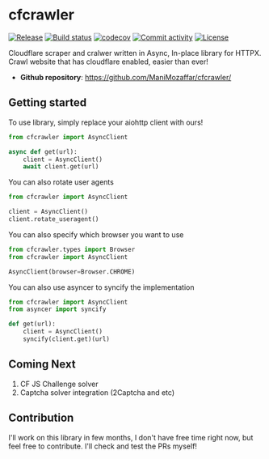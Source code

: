 # cfcrawler

[![Release](https://img.shields.io/github/v/release/ManiMozaffar/cfcrawler)](https://img.shields.io/github/v/release/ManiMozaffar/cfcrawler)
[![Build status](https://img.shields.io/github/actions/workflow/status/ManiMozaffar/cfcrawler/main.yml?branch=main)](https://github.com/ManiMozaffar/cfcrawler/actions/workflows/main.yml?query=branch%3Amain)
[![codecov](https://codecov.io/gh/ManiMozaffar/cfcrawler/branch/main/graph/badge.svg)](https://codecov.io/gh/ManiMozaffar/cfcrawler)
[![Commit activity](https://img.shields.io/github/commit-activity/m/ManiMozaffar/cfcrawler)](https://img.shields.io/github/commit-activity/m/ManiMozaffar/cfcrawler)
[![License](https://img.shields.io/github/license/ManiMozaffar/cfcrawler)](https://img.shields.io/github/license/ManiMozaffar/cfcrawler)

Cloudflare scraper and cralwer written in Async, In-place library for HTTPX.
Crawl website that has cloudflare enabled, easier than ever!

- **Github repository**: <https://github.com/ManiMozaffar/cfcrawler/>

## Getting started

To use library, simply replace your aiohttp client with ours!

```python
from cfcrawler import AsyncClient

async def get(url):
    client = AsyncClient()
    await client.get(url)

```

You can also rotate user agents

```python
from cfcrawler import AsyncClient

client = AsyncClient()
client.rotate_useragent()
```

You can also specify which browser you want to use
```python
from cfcrawler.types import Browser
from cfcrawler import AsyncClient

AsyncClient(browser=Browser.CHROME)
```

You can also use asyncer to syncify the implementation
```python
from cfcrawler import AsyncClient
from asyncer import syncify

def get(url):
    client = AsyncClient()
    syncify(client.get)(url)
```

## Coming Next

1. CF JS Challenge solver
2. Captcha solver integration (2Captcha and etc)


## Contribution

I'll work on this library in few months, I don't have free time right now, but feel free to contribute.
I'll check and test the PRs myself!
